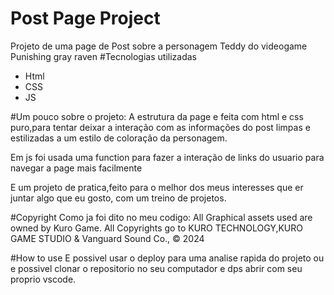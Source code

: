 # Post Page Project
Projeto de uma page de Post sobre a personagem Teddy do videogame Punishing gray raven
#Tecnologias utilizadas
- Html
- CSS
- JS

#Um pouco sobre o projeto:
A estrutura da page e feita com html e css puro,para tentar deixar a interação com as informações do post limpas e estilizadas a um estilo de coloração da personagem.

Em js foi usada uma function para fazer a interação de links do usuario para navegar a page mais facilmente

E um projeto de pratica,feito para o melhor dos meus interesses que er juntar algo que eu gosto, com um treino de projetos. 

#Copyright
Como ja foi dito no meu codigo:
All Graphical assets used are owned by Kuro Game.
All Copyrights go to KURO TECHNOLOGY,KURO GAME STUDIO & Vanguard Sound Co., © 2024

#How to use 
E possivel usar o deploy para uma analise rapida do projeto
ou e possivel clonar o repositorio no seu computador e dps abrir com seu proprio vscode.
